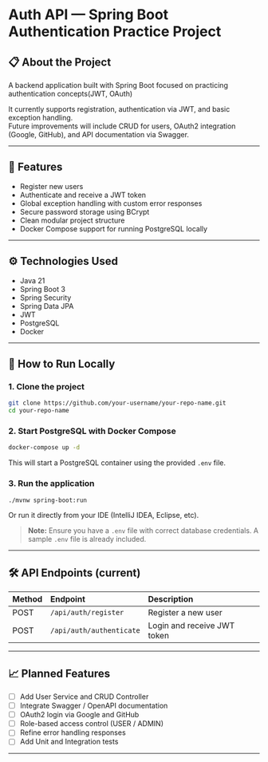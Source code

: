 # Auth API — Spring Boot Authentication Practice Project

## 📋 About the Project

A backend application built with Spring Boot focused on practicing authentication concepts(JWT, OAuth)

It currently supports registration, authentication via JWT, and basic exception handling.  
Future improvements will include CRUD for users, OAuth2 integration (Google, GitHub), and API documentation via Swagger.

---

## 🚀 Features

- Register new users
- Authenticate and receive a JWT token
- Global exception handling with custom error responses
- Secure password storage using BCrypt
- Clean modular project structure
- Docker Compose support for running PostgreSQL locally

---

## ⚙️ Technologies Used

- Java 21
- Spring Boot 3
- Spring Security
- Spring Data JPA
- JWT
- PostgreSQL
- Docker

---

## 🐳 How to Run Locally

### 1. Clone the project

```bash
git clone https://github.com/your-username/your-repo-name.git
cd your-repo-name
```

### 2. Start PostgreSQL with Docker Compose

```bash
docker-compose up -d
```

This will start a PostgreSQL container using the provided `.env` file.


### 3. Run the application

```bash
./mvnw spring-boot:run
```

Or run it directly from your IDE (IntelliJ IDEA, Eclipse, etc).

> **Note:** Ensure you have a `.env` file with correct database credentials. A sample `.env` file is already included.

---

## 🛠️ API Endpoints (current)

| Method | Endpoint | Description |
|:------|:---------|:------------|
| POST | `/api/auth/register` | Register a new user |
| POST | `/api/auth/authenticate` | Login and receive JWT token |

---

## 📈 Planned Features

- [ ] Add User Service and CRUD Controller
- [ ] Integrate Swagger / OpenAPI documentation
- [ ] OAuth2 login via Google and GitHub
- [ ] Role-based access control (USER / ADMIN)
- [ ] Refine error handling responses
- [ ] Add Unit and Integration tests

---
